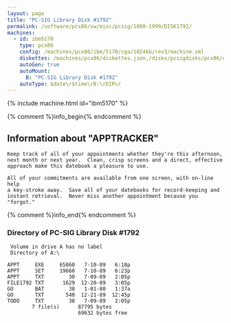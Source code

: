 ```yaml
---
layout: page
title: "PC-SIG Library Disk #1792"
permalink: /software/pcx86/sw/misc/pcsig/1000-1999/DISK1792/
machines:
  - id: ibm5170
    type: pcx86
    config: /machines/pcx86/ibm/5170/cga/1024kb/rev3/machine.xml
    diskettes: /machines/pcx86/diskettes.json,/disks/pcsigdisks/pcx86/diskettes.json
    autoGen: true
    autoMount:
      B: "PC-SIG Library Disk #1792"
    autoType: $date\r$time\rB:\rDIR\r
---
```


{% include machine.html id="ibm5170" %}

{% comment %}info_begin{% endcomment %}

## Information about "APPTRACKER"

    Keep track of all of your appointments whether they're this afternoon,
    next month or next year.  Clean, crisp screens and a direct, effective
    approach make this datebook a pleasure to use.
    
    All of your commitments are available from one screen, with on-line help
    a key-stroke away.  Save all of your datebooks for record-keeping and
    instant retrieval.  Never miss another appointment because you "forgot."
{% comment %}info_end{% endcomment %}


### Directory of PC-SIG Library Disk #1792

     Volume in drive A has no label
     Directory of A:\

    APPT     EXE     65860   7-10-89   6:18p
    APPT     SET     19660   7-10-89   6:23p
    APPT     TXT        30   7-09-89   2:05p
    FILE1792 TXT      1629  12-20-89   3:05p
    GO       BAT        38   1-01-80   1:37a
    GO       TXT       540  12-21-89  12:45p
    TODO     TXT        38   7-09-89   2:05p
            7 file(s)      87795 bytes
                           69632 bytes free
